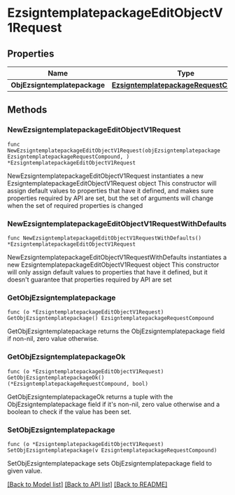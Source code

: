 # EzsigntemplatepackageEditObjectV1Request

## Properties

Name | Type | Description | Notes
------------ | ------------- | ------------- | -------------
**ObjEzsigntemplatepackage** | [**EzsigntemplatepackageRequestCompound**](EzsigntemplatepackageRequestCompound.md) |  | 

## Methods

### NewEzsigntemplatepackageEditObjectV1Request

`func NewEzsigntemplatepackageEditObjectV1Request(objEzsigntemplatepackage EzsigntemplatepackageRequestCompound, ) *EzsigntemplatepackageEditObjectV1Request`

NewEzsigntemplatepackageEditObjectV1Request instantiates a new EzsigntemplatepackageEditObjectV1Request object
This constructor will assign default values to properties that have it defined,
and makes sure properties required by API are set, but the set of arguments
will change when the set of required properties is changed

### NewEzsigntemplatepackageEditObjectV1RequestWithDefaults

`func NewEzsigntemplatepackageEditObjectV1RequestWithDefaults() *EzsigntemplatepackageEditObjectV1Request`

NewEzsigntemplatepackageEditObjectV1RequestWithDefaults instantiates a new EzsigntemplatepackageEditObjectV1Request object
This constructor will only assign default values to properties that have it defined,
but it doesn't guarantee that properties required by API are set

### GetObjEzsigntemplatepackage

`func (o *EzsigntemplatepackageEditObjectV1Request) GetObjEzsigntemplatepackage() EzsigntemplatepackageRequestCompound`

GetObjEzsigntemplatepackage returns the ObjEzsigntemplatepackage field if non-nil, zero value otherwise.

### GetObjEzsigntemplatepackageOk

`func (o *EzsigntemplatepackageEditObjectV1Request) GetObjEzsigntemplatepackageOk() (*EzsigntemplatepackageRequestCompound, bool)`

GetObjEzsigntemplatepackageOk returns a tuple with the ObjEzsigntemplatepackage field if it's non-nil, zero value otherwise
and a boolean to check if the value has been set.

### SetObjEzsigntemplatepackage

`func (o *EzsigntemplatepackageEditObjectV1Request) SetObjEzsigntemplatepackage(v EzsigntemplatepackageRequestCompound)`

SetObjEzsigntemplatepackage sets ObjEzsigntemplatepackage field to given value.



[[Back to Model list]](../README.md#documentation-for-models) [[Back to API list]](../README.md#documentation-for-api-endpoints) [[Back to README]](../README.md)


